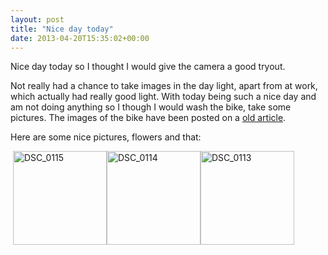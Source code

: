 ```yaml
---
layout: post
title: "Nice day today"
date: 2013-04-20T15:35:02+00:00
---
```


Nice day today so I thought I would give the camera a good tryout.

<p>Not really had a chance to take images in the day light, apart from at work, which actually had really good light. With today being such a nice day and am not doing anything so I though I would wash the bike, take some pictures. The images of the bike have been posted on a <a title="New bike &amp; passed my bike test!" href="http://www.timperry.co.uk/2012/11/new-bike-passed-my-bike-test/">old article</a>.</p>
<p>Here are some nice pictures, flowers and that:</p>
<p> <a href="http://www.timperry.co.uk/wp-content/uploads/2013/04/DSC_0115.jpg"><img class="alignnone size-thumbnail wp-image-119" alt="DSC_0115" src="http://www.timperry.co.uk/wp-content/uploads/2013/04/DSC_0115-150x150.jpg" width="150" height="150" /></a><a href="http://www.timperry.co.uk/wp-content/uploads/2013/04/DSC_0114.jpg"><img class="alignnone size-thumbnail wp-image-116" alt="DSC_0114" src="http://www.timperry.co.uk/wp-content/uploads/2013/04/DSC_0114-150x150.jpg" width="150" height="150" /></a><a href="http://www.timperry.co.uk/wp-content/uploads/2013/04/DSC_0113.jpg"><img class="alignnone size-thumbnail wp-image-114" alt="DSC_0113" src="http://www.timperry.co.uk/wp-content/uploads/2013/04/DSC_0113-150x150.jpg" width="150" height="150" /></a></p>
